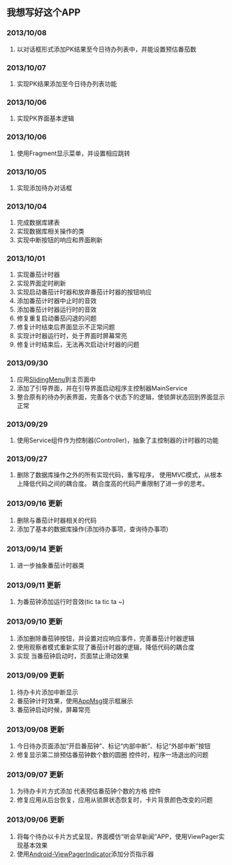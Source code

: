 ﻿## 我想写好这个APP

### 2013/10/08
1. 以对话框形式添加PK结果至今日待办列表中，并能设置预估番茄数

### 2013/10/07
1. 实现PK结果添加至今日待办列表功能

### 2013/10/06
1. 实现PK界面基本逻辑

### 2013/10/06
1. 使用Fragment显示菜单，并设置相应跳转

### 2013/10/05
1. 实现添加待办对话框

### 2013/10/04
1. 完成数据库建表
2. 实现数据库相关操作的类
3. 实现中断按钮的响应和界面刷新

### 2013/10/01
1. 实现番茄计时器
2. 实现界面定时刷新
3. 实现启动番茄计时器和放弃番茄计时器的按钮响应
4. 添加番茄计时器中止时的音效
5. 添加番茄计时器运行时的音效
6. 修复重复启动番茄闪退的问题
7. 修复计时结束后界面显示不正常问题
8. 实现计时器运行时，处于界面时屏幕常亮
9. 修复计时结束后，无法再次启动计时器的问题

### 2013/09/30
1. 应用[SlidingMenu](https://github.com/jfeinstein10/SlidingMenu)到主页面中
2. 添加了引导界面，并在引导界面启动程序主控制器MainService
3. 整合原有的待办列表界面，完善各个状态下的逻辑，使锁屏状态回到界面显示正常

### 2013/09/29
1. 使用Service组件作为控制器(Controller)，抽象了主控制器的计时器的功能

### 2013/09/27 
1. 删除了数据库操作之外的所有实现代码，重写程序，
使用MVC模式，从根本上降低代码之间的耦合度。
耦合度高的代码严重限制了进一步的思考。


### 2013/09/16 更新
1. 删除与番茄计时器相关的代码
2. 添加了基本的数据库操作(添加待办事项，查询待办事项)

### 2013/09/14 更新
1. 进一步抽象番茄计时器类

### 2013/09/11 更新
1. 为番茄钟添加运行时音效(tic ta tic ta ~)

### 2013/09/10 更新
1. 添加删除番茄钟按钮，并设置对应响应事件，完善番茄计时器逻辑
2. 使用观察者模式重新实现了番茄计时器的逻辑，降低代码的耦合度
3. 实现 当番茄钟启动时，页面禁止滑动效果

### 2013/09/09 更新
1. 待办卡片添加中断显示
2. 番茄钟计时效果，使用[AppMsg](https://github.com/johnkil/Android-AppMsg)提示框展示
3. 番茄钟启动时候，屏幕常亮
        

### 2013/09/08 更新
1. 今日待办页面添加“开启番茄钟”、标记“内部中断”、标记“外部中断”按钮
2. 修复显示第二排预估番茄钟数个数的圆圈 控件时，程序一场退出的问题

### 2013/09/07 更新
1. 为待办卡片方式添加 代表预估番茄钟个数的方格 控件
2. 修复应用从后台恢复，应用从锁屏状态恢复时，卡片背景颜色改变的问题

### 2013/09/06 更新
1. 将每个待办以卡片方式呈现，界面模仿“听会早新闻”APP，使用ViewPager实现基本效果
2. 使用[Android-ViewPagerIndicator](https://github.com/JakeWharton/Android-ViewPagerIndicator)添加分页指示器
        
